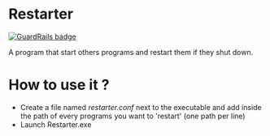 # Restarter

[![GuardRails badge](https://badges.production.guardrails.io/Xwilarg/Restarter.svg)](https://www.guardrails.io)

A program that start others programs and restart them if they shut down.

# How to use it ?
 - Create a file named *restarter.conf* next to the executable and add inside the path of every programs you want to 'restart' (one path per line)
 - Launch Restarter.exe
